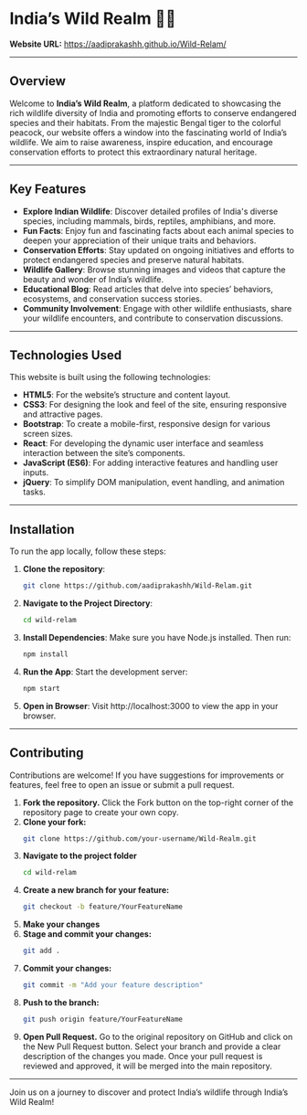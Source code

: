 # India’s Wild Realm 🌿🦁

**Website URL:** https://aadiprakashh.github.io/Wild-Relam/

---

## Overview

Welcome to **India’s Wild Realm**, a platform dedicated to showcasing the rich wildlife diversity of India and promoting efforts to conserve endangered species and their habitats. From the majestic Bengal tiger to the colorful peacock, our website offers a window into the fascinating world of India’s wildlife. We aim to raise awareness, inspire education, and encourage conservation efforts to protect this extraordinary natural heritage.

---

## Key Features

- **Explore Indian Wildlife**: Discover detailed profiles of India's diverse species, including mammals, birds, reptiles, amphibians, and more.
- **Fun Facts**: Enjoy fun and fascinating facts about each animal species to deepen your appreciation of their unique traits and behaviors.
- **Conservation Efforts**: Stay updated on ongoing initiatives and efforts to protect endangered species and preserve natural habitats.
- **Wildlife Gallery**: Browse stunning images and videos that capture the beauty and wonder of India’s wildlife.
- **Educational Blog**: Read articles that delve into species’ behaviors, ecosystems, and conservation success stories.
- **Community Involvement**: Engage with other wildlife enthusiasts, share your wildlife encounters, and contribute to conservation discussions.

---

## Technologies Used

This website is built using the following technologies:

- **HTML5**: For the website’s structure and content layout.
- **CSS3**: For designing the look and feel of the site, ensuring responsive and attractive pages.
- **Bootstrap**: To create a mobile-first, responsive design for various screen sizes.
- **React**: For developing the dynamic user interface and seamless interaction between the site’s components.
- **JavaScript (ES6)**: For adding interactive features and handling user inputs.
- **jQuery**: To simplify DOM manipulation, event handling, and animation tasks.

---

## Installation

To run the app locally, follow these steps:

1. **Clone the repository**:

   ```bash
   git clone https://github.com/aadiprakashh/Wild-Relam.git

2. **Navigate to the Project Directory**:
   ```bash
   cd wild-relam
3. **Install Dependencies**: Make sure you have Node.js installed. Then run:
    ```bash
   npm install
4. **Run the App**: Start the development server:
   ```bash
   npm start
5. **Open in Browser**: Visit http://localhost:3000 to view the app in your browser.

---

## Contributing

Contributions are welcome! If you have suggestions for improvements or features, feel free to open an issue or submit a pull request.

1. **Fork the repository.**
    Click the Fork button on the top-right corner of the repository page to create your own copy.
2. **Clone your fork:**
    ```bash
    git clone https://github.com/your-username/Wild-Realm.git
3. **Navigate to the project folder**
    ```bash
    cd wild-relam
4. **Create a new branch for your feature:**
   ```bash
   git checkout -b feature/YourFeatureName
5. **Make your changes**
6. **Stage and commit your changes:**
    ```bash
    git add .
7. **Commit your changes:**
   ```bash
   git commit -m "Add your feature description"

8. **Push to the branch:**
   ```bash
   git push origin feature/YourFeatureName
9. **Open Pull Request.**
    Go to the original repository on GitHub and click on the New Pull Request button. Select your branch and provide a clear description of the changes you made.
    Once your pull request is reviewed and approved, it will be merged into the main repository.

---

Join us on a journey to discover and protect India’s wildlife through India’s Wild Realm!

